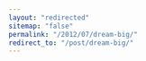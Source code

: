 ```yaml
---
layout: "redirected"
sitemap: "false"
permalink: "/2012/07/dream-big/"
redirect_to: "/post/dream-big/"
---
```




